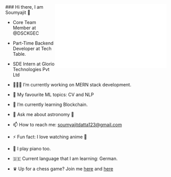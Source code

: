 <img align="right" width="350" height="200" src="https://github.com/Codehackerone/github-stats/blob/master/generated/overview.svg"> 
### Hi there, I am Soumyajit 👋

- Core Team Member at @DSCKGEC
- Part-Time Backend Developer at Tech Table.
- SDE Intern at Glorio Technologies Pvt Ltd


- 👨🏻‍💻 I’m currently working on MERN stack development.
- 🤖 My favourite ML topics: CV and NLP
- 🔐 I’m currently learning Blockchain.
- 💬 Ask me about astronomy 🔭
- 📫 How to reach me: soumyajitdatta123@gmail.com
- ⚡ Fun fact: I love watching anime 🐽
- 🎹 I play piano too.
- 🇩🇪 Current language that I am learning: German.
- ♛ Up for a chess game? Join me [here](https://chess.com/members/Codehackerone) and [here](https://lichess.org/@/Codehackerone_Chess)
